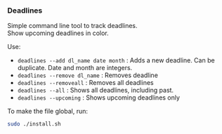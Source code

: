 ### Deadlines
Simple command line tool to track deadlines.  
Show upcoming deadlines in color.

Use:
* `deadlines --add dl_name date month` : Adds a new deadline. Can be duplicate. Date and month are integers.
* `deadlines --remove dl_name` : Removes deadline
* `deadlines --removeall` : Removes all deadlines
* `deadlines --all` : Shows all deadlines, including past.
* `deadlines --upcoming` : Shows upcoming deadlines only

To make the file global, run:
```bash
sudo ./install.sh
```
